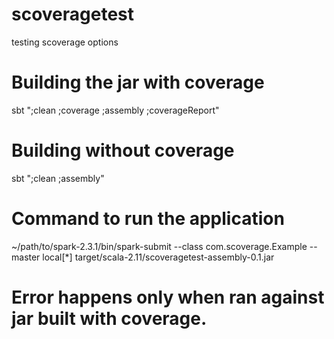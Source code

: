 # scoveragetest
testing scoverage options

# Building the jar with coverage
sbt ";clean ;coverage ;assembly ;coverageReport"

# Building without coverage
sbt ";clean ;assembly"

# Command to run the application
~/path/to/spark-2.3.1/bin/spark-submit  --class com.scoverage.Example --master local[*] target/scala-2.11/scoveragetest-assembly-0.1.jar

# Error happens only when ran against jar built with coverage.